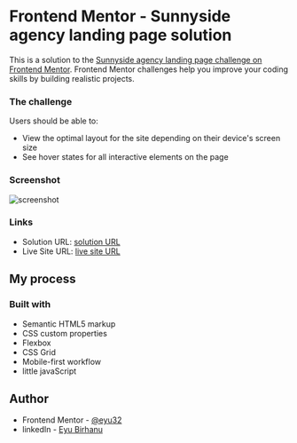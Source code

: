 # Frontend Mentor - Sunnyside agency landing page solution

This is a solution to the [Sunnyside agency landing page challenge on Frontend Mentor](https://www.frontendmentor.io/challenges/sunnyside-agency-landing-page-7yVs3B6ef). Frontend Mentor challenges help you improve your coding skills by building realistic projects.


### The challenge

Users should be able to:

- View the optimal layout for the site depending on their device's screen size
- See hover states for all interactive elements on the page

### Screenshot

![screenshot](images/screencapture.png.jpg)


### Links

- Solution URL: [solution URL]([https://your-solution-url.com](https://github.com/Eyu32/sunnyside-agency-landing-page-main.git))
- Live Site URL: [live site URL]([https://your-live-site-url.com](https://sunnyside-agency-landing-page-main-ochre.vercel.app/))

## My process

### Built with

- Semantic HTML5 markup
- CSS custom properties
- Flexbox
- CSS Grid
- Mobile-first workflow
- little javaScript


## Author

- Frontend Mentor - [@eyu32](https://www.frontendmentor.io/profile/Eyu32)
- linkedIn - [Eyu Birhanu](https://www.linkedin.com/in/eyu-birhanu/)


